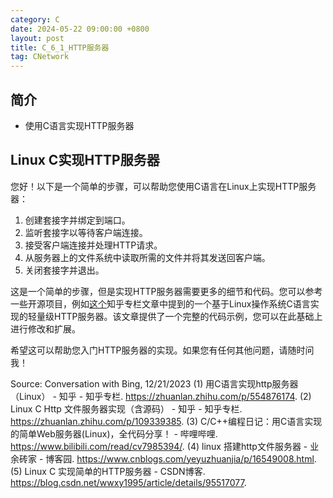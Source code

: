 ```yaml
---
category: C
date: 2024-05-22 09:00:00 +0800
layout: post
title: C_6_1_HTTP服务器
tag: CNetwork
---
```

## 简介

+ 使用C语言实现HTTP服务器

## Linux C实现HTTP服务器

您好！以下是一个简单的步骤，可以帮助您使用C语言在Linux上实现HTTP服务器：

1. 创建套接字并绑定到端口。
2. 监听套接字以等待客户端连接。
3. 接受客户端连接并处理HTTP请求。
4. 从服务器上的文件系统中读取所需的文件并将其发送回客户端。
5. 关闭套接字并退出。

这是一个简单的步骤，但是实现HTTP服务器需要更多的细节和代码。您可以参考一些开源项目，例如[这个](https://zhuanlan.zhihu.com/p/554876174)知乎专栏文章中提到的一个基于Linux操作系统C语言实现的轻量级HTTP服务器。该文章提供了一个完整的代码示例，您可以在此基础上进行修改和扩展。

希望这可以帮助您入门HTTP服务器的实现。如果您有任何其他问题，请随时问我！

Source: Conversation with Bing, 12/21/2023
(1) 用C语言实现http服务器（Linux） - 知乎 - 知乎专栏. https://zhuanlan.zhihu.com/p/554876174.
(2) Linux C Http 文件服务器实现（含源码） - 知乎 - 知乎专栏. https://zhuanlan.zhihu.com/p/109339385.
(3) C/C++编程日记：用C语言实现的简单Web服务器(Linux)，全代码分享！ - 哔哩哔哩. https://www.bilibili.com/read/cv7985394/.
(4) linux 搭建http文件服务器 - 业余砖家 - 博客园. https://www.cnblogs.com/yeyuzhuanjia/p/16549008.html.
(5) Linux C 实现简单的HTTP服务器 - CSDN博客. https://blog.csdn.net/wwxy1995/article/details/95517077.